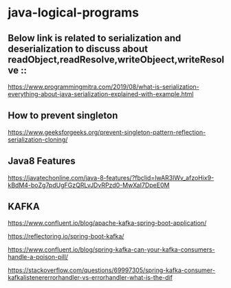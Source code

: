 # java-logical-programs

Below link is related to serialization and deserialization to discuss about readObject,readResolve,writeObjeect,writeResolve ::
-------------------------------------------------------------------------------------------------------------------------------

https://www.programmingmitra.com/2019/08/what-is-serialization-everything-about-java-serialization-explained-with-example.html


How to prevent singleton
------------------------

https://www.geeksforgeeks.org/prevent-singleton-pattern-reflection-serialization-cloning/




Java8 Features
-----------------

https://javatechonline.com/java-8-features/?fbclid=IwAR3lWv_afzoHix9-kBdM4-boZg7pdUgFGzQRLvJDvRPzd0-MwXaI7DpeE0M



KAFKA
------


https://www.confluent.io/blog/apache-kafka-spring-boot-application/

https://reflectoring.io/spring-boot-kafka/

https://www.confluent.io/blog/spring-kafka-can-your-kafka-consumers-handle-a-poison-pill/


https://stackoverflow.com/questions/69997305/spring-kafka-consumer-kafkalistenererrorhandler-vs-errorhandler-what-is-the-dif

